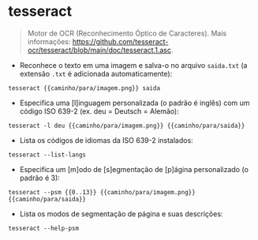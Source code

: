 # tesseract

> Motor de OCR (Reconhecimento Óptico de Caracteres).
> Mais informações: <https://github.com/tesseract-ocr/tesseract/blob/main/doc/tesseract.1.asc>.

- Reconhece o texto em uma imagem e salva-o no arquivo `saida.txt` (a extensão `.txt` é adicionada automaticamente):

`tesseract {{caminho/para/imagem.png}} saida`

- Especifica uma [l]inguagem personalizada (o padrão é inglês) com um código ISO 639-2 (ex. deu = Deutsch = Alemão):

`tesseract -l deu {{caminho/para/imagem.png}} {{caminho/para/saida}}`

- Lista os códigos de idiomas da ISO 639-2 instalados:

`tesseract --list-langs`

- Especifica um [m]odo de [s]egmentação de [p]ágina personalizado (o padrão é 3):

`tesseract --psm {{0..13}} {{caminho/para/imagem.png}} {{caminho/para/saida}}`

- Lista os modos de segmentação de página e suas descrições:

`tesseract --help-psm`